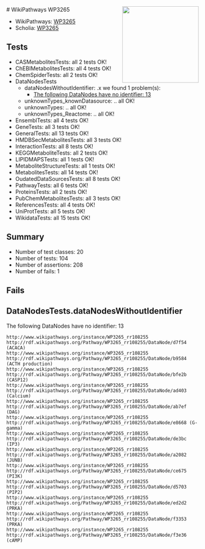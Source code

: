 <img style="float: right; width: 200px" src="https://upload.wikimedia.org/wikipedia/commons/thumb/8/83/Wplogo_with_text_500.png/640px-Wplogo_with_text_500.png" />
# WikiPathways WP3265

* WikiPathways: [WP3265](https://new.wikipathways.org/pathways/WP3265)
* Scholia: [WP3265](https://scholia.toolforge.org/wikipathways/WP3265)
## Tests
* CASMetabolitesTests: all 2 tests OK!
* ChEBIMetabolitesTests: all 4 tests OK!
* ChemSpiderTests: all 2 tests OK!
* DataNodesTests
    * dataNodesWithoutIdentifier: .x we found 1 problem(s):
        * [The following DataNodes have no identifier: 13](#8792c493)
    * unknownTypes_knownDatasource: .. all OK!
    * unknownTypes: .. all OK!
    * unknownTypes_Reactome: .. all OK!
* EnsemblTests: all 4 tests OK!
* GeneTests: all 3 tests OK!
* GeneralTests: all 13 tests OK!
* HMDBSecMetabolitesTests: all 3 tests OK!
* InteractionTests: all 8 tests OK!
* KEGGMetaboliteTests: all 2 tests OK!
* LIPIDMAPSTests: all 1 tests OK!
* MetaboliteStructureTests: all 1 tests OK!
* MetabolitesTests: all 14 tests OK!
* OudatedDataSourcesTests: all 8 tests OK!
* PathwayTests: all 6 tests OK!
* ProteinsTests: all 2 tests OK!
* PubChemMetabolitesTests: all 3 tests OK!
* ReferencesTests: all 4 tests OK!
* UniProtTests: all 5 tests OK!
* WikidataTests: all 15 tests OK!


## Summary

* Number of test classes: 20
* Number of tests: 104
* Number of assertions: 208
* Number of fails: 1

## Fails

<a name="8792c493" />

## DataNodesTests.dataNodesWithoutIdentifier

The following DataNodes have no identifier: 13
```
http://www.wikipathways.org/instance/WP3265_rr108255 http://rdf.wikipathways.org/Pathway/WP3265_rr108255/DataNode/d7f54 (ACACA)
http://www.wikipathways.org/instance/WP3265_rr108255 http://rdf.wikipathways.org/Pathway/WP3265_rr108255/DataNode/b9584 (ACTH production)
http://www.wikipathways.org/instance/WP3265_rr108255 http://rdf.wikipathways.org/Pathway/WP3265_rr108255/DataNode/bfe2b (CASP12)
http://www.wikipathways.org/instance/WP3265_rr108255 http://rdf.wikipathways.org/Pathway/WP3265_rr108255/DataNode/ad403 (Calcium)
http://www.wikipathways.org/instance/WP3265_rr108255 http://rdf.wikipathways.org/Pathway/WP3265_rr108255/DataNode/ab7ef (DAG)
http://www.wikipathways.org/instance/WP3265_rr108255 http://rdf.wikipathways.org/Pathway/WP3265_rr108255/DataNode/e8668 (G-gamma)
http://www.wikipathways.org/instance/WP3265_rr108255 http://rdf.wikipathways.org/Pathway/WP3265_rr108255/DataNode/de3bc (IP3)
http://www.wikipathways.org/instance/WP3265_rr108255 http://rdf.wikipathways.org/Pathway/WP3265_rr108255/DataNode/a2082 (JUNB)
http://www.wikipathways.org/instance/WP3265_rr108255 http://rdf.wikipathways.org/Pathway/WP3265_rr108255/DataNode/ce675 (PI3K)
http://www.wikipathways.org/instance/WP3265_rr108255 http://rdf.wikipathways.org/Pathway/WP3265_rr108255/DataNode/d5703 (PIP2)
http://www.wikipathways.org/instance/WP3265_rr108255 http://rdf.wikipathways.org/Pathway/WP3265_rr108255/DataNode/ed2d2 (PRKA)
http://www.wikipathways.org/instance/WP3265_rr108255 http://rdf.wikipathways.org/Pathway/WP3265_rr108255/DataNode/f3353 (PRKA)
http://www.wikipathways.org/instance/WP3265_rr108255 http://rdf.wikipathways.org/Pathway/WP3265_rr108255/DataNode/f3e36 (cAMP)
```

